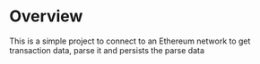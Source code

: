 # Overview

This is a simple project to connect to an Ethereum network to get transaction data, parse it and persists the parse data
